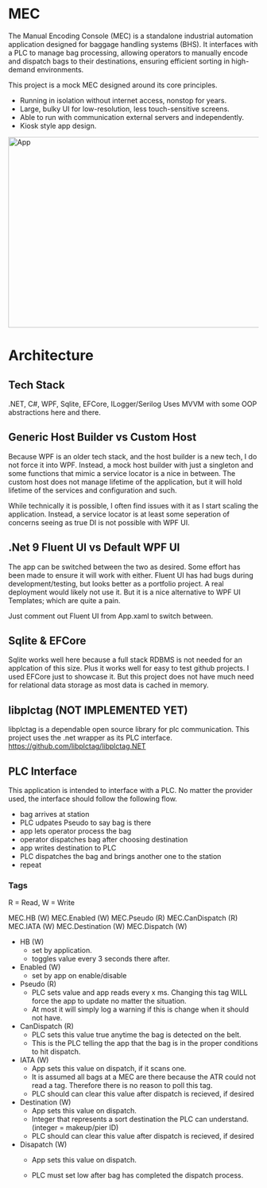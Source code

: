 ﻿# MEC
The Manual Encoding Console (MEC) is a standalone industrial automation application designed for baggage handling systems (BHS). It interfaces with a PLC to manage bag processing, allowing operators to manually encode and dispatch bags to their destinations, ensuring efficient sorting in high-demand environments.

This project is a mock MEC designed around its core principles.
- Running in isolation without internet access, nonstop for years.
- Large, bulky UI for low-resolution, less touch-sensitive screens.
- Able to run with communication external servers and independently.
- Kiosk style app design.

<img width="512" height="384" alt="App" src="https://github.com/user-attachments/assets/5a0a3f5b-407a-4567-b37d-b3c10fd04379" />

# Architecture
## Tech Stack
.NET, C#, WPF, Sqlite, EFCore, ILogger/Serilog
Uses MVVM with some OOP abstractions here and there.

## Generic Host Builder vs Custom Host
Because WPF is an older tech stack, and the host builder is a new tech, I do not force it into WPF. Instead, a mock host builder with just a singleton and some functions that mimic a service locator is a nice in between. The custom host does not manage lifetime of the application, but it will hold lifetime of the services and configuration and such.

While technically it is possible, I often find issues with it as I start scaling the application. Instead, a service locator is at least some seperation of concerns seeing as true DI is not possible with WPF UI.

## .Net 9 Fluent UI vs Default WPF UI
The app can be switched between the two as desired. Some effort has been made to ensure it will work with either.
Fluent UI has had bugs during development/testing, but looks better as a portfolio project. A real deployment would
likely not use it. But it is a nice alternative to WPF UI Templates; which are quite a pain.

Just comment out Fluent UI from App.xaml to switch between.

## Sqlite & EFCore
Sqlite works well here because a full stack RDBMS is not needed for an applcation of this size. Plus it works
well for easy to test github projects. I used EFCore just to showcase it. But this project does not have much need
for relational data storage as most data is cached in memory.

## libplctag (NOT IMPLEMENTED YET)
libplctag is a dependable open source library for plc communication. This project uses the .net wrapper as its PLC interface.
https://github.com/libplctag/libplctag.NET

## PLC Interface
This application is intended to interface with a PLC. 
No matter the provider used, the interface should follow the following flow.

- bag arrives at station
- PLC udpates Pseudo to say bag is there
- app lets operator process the bag
- operator dispatches bag after choosing destination
- app writes destination to PLC
- PLC dispatches the bag and brings another one to the station
- repeat

### Tags
R = Read, W = Write

MEC.HB (W)
MEC.Enabled (W)
MEC.Pseudo (R)
MEC.CanDispatch (R)
MEC.IATA (W)
MEC.Destination (W)
MEC.Dispatch (W)

- HB (W)
	- set by application. 
	- toggles value every 3 seconds there after.
- Enabled (W)
	- set by app on enable/disable
- Pseudo (R)
	- PLC sets value and app reads every x ms. Changing this tag WILL force the app to update no matter the situation. 
	- At most it will simply log a warning if this is change when it should not have.
- CanDispatch (R)
	- PLC sets this value true anytime the bag is detected on the belt.
	- This is the PLC telling the app that the bag is in the proper conditions to hit dispatch.
- IATA (W)
	- App sets this value on dispatch, if it scans one. 
	- It is assumed all bags at a MEC are there because the ATR could not read a tag. Therefore there is no reason to poll this tag.
	- PLC should can clear this value after dispatch is recieved, if desired
- Destination (W)
	- App sets this value on dispatch.
	- Integer that represents a sort destination the PLC can understand. (integer = makeup/pier ID)
	- PLC should can clear this value after dispatch is recieved, if desired
- Disapatch (W)
	- App sets this value on dispatch.

	- PLC must set low after bag has completed the dispatch process.
